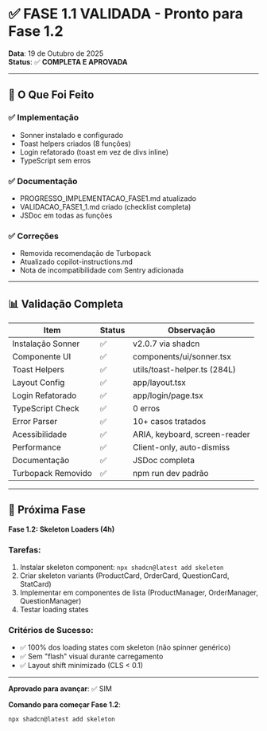 # ✅ FASE 1.1 VALIDADA - Pronto para Fase 1.2

**Data**: 19 de Outubro de 2025  
**Status**: ✅ **COMPLETA E APROVADA**

---

## 🎉 O Que Foi Feito

### ✅ Implementação
- Sonner instalado e configurado
- Toast helpers criados (8 funções)
- Login refatorado (toast em vez de divs inline)
- TypeScript sem erros

### ✅ Documentação
- PROGRESSO_IMPLEMENTACAO_FASE1.md atualizado
- VALIDACAO_FASE1_1.md criado (checklist completa)
- JSDoc em todas as funções

### ✅ Correções
- Removida recomendação de Turbopack
- Atualizado copilot-instructions.md
- Nota de incompatibilidade com Sentry adicionada

---

## 📊 Validação Completa

| Item                          | Status | Observação                    |
|-------------------------------|--------|-------------------------------|
| Instalação Sonner             | ✅     | v2.0.7 via shadcn             |
| Componente UI                 | ✅     | components/ui/sonner.tsx      |
| Toast Helpers                 | ✅     | utils/toast-helper.ts (284L)  |
| Layout Config                 | ✅     | app/layout.tsx                |
| Login Refatorado              | ✅     | app/login/page.tsx            |
| TypeScript Check              | ✅     | 0 erros                       |
| Error Parser                  | ✅     | 10+ casos tratados            |
| Acessibilidade                | ✅     | ARIA, keyboard, screen-reader |
| Performance                   | ✅     | Client-only, auto-dismiss     |
| Documentação                  | ✅     | JSDoc completa                |
| Turbopack Removido            | ✅     | npm run dev padrão            |

---

## 🚀 Próxima Fase

**Fase 1.2: Skeleton Loaders (4h)**

### Tarefas:
1. Instalar skeleton component: `npx shadcn@latest add skeleton`
2. Criar skeleton variants (ProductCard, OrderCard, QuestionCard, StatCard)
3. Implementar em componentes de lista (ProductManager, OrderManager, QuestionManager)
4. Testar loading states

### Critérios de Sucesso:
- ✅ 100% dos loading states com skeleton (não spinner genérico)
- ✅ Sem "flash" visual durante carregamento
- ✅ Layout shift minimizado (CLS < 0.1)

---

**Aprovado para avançar**: ✅ SIM

**Comando para começar Fase 1.2**:
```bash
npx shadcn@latest add skeleton
```

